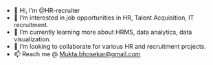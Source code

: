 - 👋 Hi, I’m @HR-recruiter
- 👀 I’m interested in job opportunities in HR, Talent Acquisition, IT recruitment.
- 🌱 I’m currently learning more about HRMS, data analytics, data visualization.
- 💞️ I’m looking to collaborate for various HR and recruitment projects.
- 📫 Reach me @ Mukta.bhosekar@gmail.com

<!---
muktasaraph/muktasaraph is a ✨ special ✨ repository because its `README.md` (this file) appears on your GitHub profile.
You can click the Preview link to take a look at your changes.
--->
